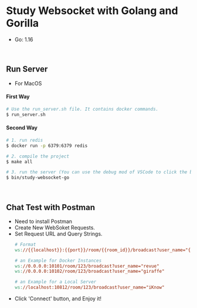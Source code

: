 # Study Websocket with Golang and Gorilla

* Go: 1.16

<br/>

## Run Server
- For MacOS

#### First Way

```bash
# Use the run_server.sh file. It contains docker commands.
$ run_server.sh
```

#### Second Way

```bash
# 1. run redis
$ docker run -p 6379:6379 redis 

# 2. compile the project
$ make all

# 3. run the server (You can use the debug mod of VSCode to click the button 'Launch')
$ bin/study-websocket-go
```

<br/>

## Chat Test with Postman

- Need to install Postman
- Create New WebSoket Requests.
- Set Request URL and Query Strings.
  ```Makefile
  # Format
  ws://{{localhost}}:{{port}}/room/{{room_id}}/broadcast?user_name="{{nick_name}}"

  # an Example for Docker Instances
  ws://0.0.0.0:10101/room/123/broadcast?user_name="revue"
  ws://0.0.0.0:10102/room/123/broadcast?user_name="giraffe"
  
  # an Example for a Local Server
  ws://localhost:10812/room/123/broadcast?user_name="iKnow"

  ```
- Click 'Connect' button, and Enjoy it!
